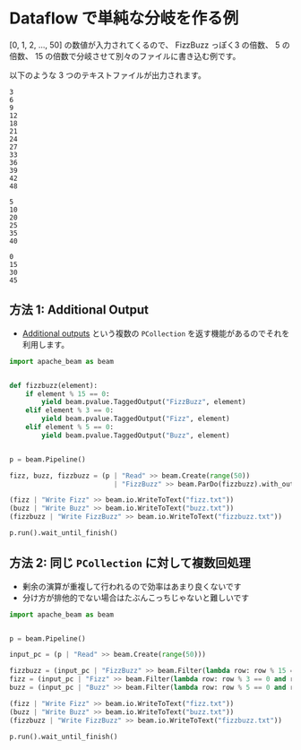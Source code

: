 # Dataflow で単純な分岐を作る例

[0, 1, 2, ..., 50] の数値が入力されてくるので、 FizzBuzz っぽく3 の倍数、 5 の倍数、 15 の倍数で分岐させて別々のファイルに書き込む例です。

以下のような 3 つのテキストファイルが出力されます。

```
3
6
9
12
18
21
24
27
33
36
39
42
48
```

```
5
10
20
25
35
40
```

```
0
15
30
45
```

## 方法 1: Additional Output

* [Additional outputs](https://beam.apache.org/documentation/programming-guide/#additional-outputs) という複数の `PCollection` を返す機能があるのでそれを利用します。

```python
import apache_beam as beam


def fizzbuzz(element):
    if element % 15 == 0:
        yield beam.pvalue.TaggedOutput("FizzBuzz", element)
    elif element % 3 == 0:
        yield beam.pvalue.TaggedOutput("Fizz", element)
    elif element % 5 == 0:
        yield beam.pvalue.TaggedOutput("Buzz", element)


p = beam.Pipeline()

fizz, buzz, fizzbuzz = (p | "Read" >> beam.Create(range(50))
                          | "FizzBuzz" >> beam.ParDo(fizzbuzz).with_outputs("Fizz", "Buzz", "FizzBuzz"))

(fizz | "Write Fizz" >> beam.io.WriteToText("fizz.txt"))
(buzz | "Write Buzz" >> beam.io.WriteToText("buzz.txt"))
(fizzbuzz | "Write FizzBuzz" >> beam.io.WriteToText("fizzbuzz.txt"))

p.run().wait_until_finish()
```

## 方法 2: 同じ `PCollection` に対して複数回処理

* 剰余の演算が重複して行われるので効率はあまり良くないです
* 分け方が排他的でない場合はたぶんこっちじゃないと難しいです

```python
import apache_beam as beam


p = beam.Pipeline()

input_pc = (p | "Read" >> beam.Create(range(50)))

fizzbuzz = (input_pc | "FizzBuzz" >> beam.Filter(lambda row: row % 15 == 0))
fizz = (input_pc | "Fizz" >> beam.Filter(lambda row: row % 3 == 0 and row % 15 != 0))
buzz = (input_pc | "Buzz" >> beam.Filter(lambda row: row % 5 == 0 and row % 15 != 0))

(fizz | "Write Fizz" >> beam.io.WriteToText("fizz.txt"))
(buzz | "Write Buzz" >> beam.io.WriteToText("buzz.txt"))
(fizzbuzz | "Write FizzBuzz" >> beam.io.WriteToText("fizzbuzz.txt"))

p.run().wait_until_finish()
```
